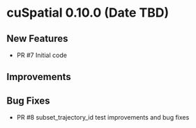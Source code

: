 # cuSpatial 0.10.0 (Date TBD)

## New Features

- PR #7 Initial code

## Improvements

## Bug Fixes

- PR #8 subset_trajectory_id test improvements and bug fixes
